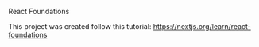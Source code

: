 React Foundations

This project was created follow this tutorial:
https://nextjs.org/learn/react-foundations
